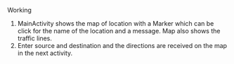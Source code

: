 Working 

1. MainActivity shows the map of location with a Marker which can be click for the name of the location and a message. Map also shows the traffic lines.
2. Enter source and destination and the directions are received on the map in the next activity.

